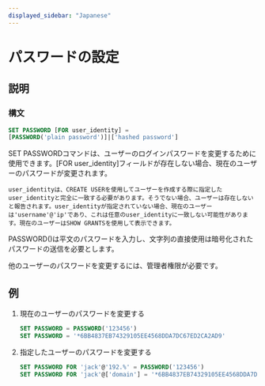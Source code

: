 ```yaml
---
displayed_sidebar: "Japanese"
---
```


# パスワードの設定

## 説明

### 構文

```SQL
SET PASSWORD [FOR user_identity] =
[PASSWORD('plain password')]|['hashed password']
```

SET PASSWORDコマンドは、ユーザーのログインパスワードを変更するために使用できます。[FOR user_identity]フィールドが存在しない場合、現在のユーザーのパスワードが変更されます。

```plain text
user_identityは、CREATE USERを使用してユーザーを作成する際に指定したuser_identityと完全に一致する必要があります。そうでない場合、ユーザーは存在しないと報告されます。user_identityが指定されていない場合、現在のユーザーは'username'@'ip'であり、これは任意のuser_identityに一致しない可能性があります。現在のユーザーはSHOW GRANTSを使用して表示できます。 
```

PASSWORD()は平文のパスワードを入力し、文字列の直接使用は暗号化されたパスワードの送信を必要とします。

他のユーザーのパスワードを変更するには、管理者権限が必要です。

## 例

1. 現在のユーザーのパスワードを変更する

    ```SQL
    SET PASSWORD = PASSWORD('123456')
    SET PASSWORD = '*6BB4837EB74329105EE4568DDA7DC67ED2CA2AD9'
    ```

2. 指定したユーザーのパスワードを変更する

    ```SQL
    SET PASSWORD FOR 'jack'@'192.%' = PASSWORD('123456')
    SET PASSWORD FOR 'jack'@['domain'] = '*6BB4837EB74329105EE4568DDA7DC67ED2CA2AD9'
    ```
